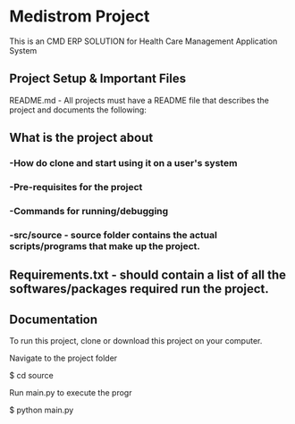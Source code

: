 # Medistrom Project
This is an  CMD ERP SOLUTION for Health Care Management Application System

## Project Setup & Important Files
README.md - All projects must have a README file that describes the project and documents the following:

## What is the project about
### -How do clone and start using it on a user's system
### -Pre-requisites for the project
### -Commands for running/debugging
### -src/source - source folder contains the actual scripts/programs that make up the project.

## Requirements.txt - should contain a list of all the softwares/packages required run the project.

## Documentation
To run this project, clone or download this project on your computer.

Navigate to the project folder

$ cd source

Run main.py to execute the progr

$ python main.py
